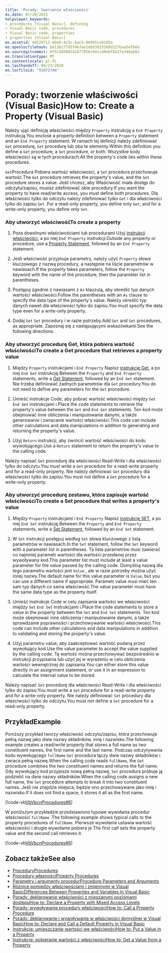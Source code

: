 ```yaml
---
title: 'Porady: tworzenie właściwości'
ms.date: 07/20/2015
helpviewer_keywords:
- procedures [Visual Basic], defining
- Visual Basic code, procedures
- Visual Basic code, properties
- properties [Visual Basic]
ms.assetid: 4d229712-6be8-4c5c-bac5-06995ce9185a
ms.openlocfilehash: bd138177d5f4b7ee1eb63833360d227baa54f66d
ms.sourcegitcommit: bf5c5850654187705bc94cc40ebfb62fe346ab02
ms.translationtype: MT
ms.contentlocale: pl-PL
ms.lasthandoff: 09/23/2020
ms.locfileid: "91072746"
---
```

# <a name="how-to-create-a-property-visual-basic"></a><span data-ttu-id="1284a-102">Porady: tworzenie właściwości (Visual Basic)</span><span class="sxs-lookup"><span data-stu-id="1284a-102">How to: Create a Property (Visual Basic)</span></span>

<span data-ttu-id="1284a-103">Należy ująć definicję właściwości między `Property` instrukcją a `End Property` instrukcją.</span><span class="sxs-lookup"><span data-stu-id="1284a-103">You enclose a property definition between a `Property` statement and an `End Property` statement.</span></span> <span data-ttu-id="1284a-104">W ramach tej definicji należy zdefiniować `Get` procedurę, `Set` procedurę lub oba te elementy.</span><span class="sxs-lookup"><span data-stu-id="1284a-104">Within this definition you define a `Get` procedure, a `Set` procedure, or both.</span></span> <span data-ttu-id="1284a-105">Wszystkie kody właściwości są w tych procedurach.</span><span class="sxs-lookup"><span data-stu-id="1284a-105">All the property's code lies within these procedures.</span></span>  
  
 <span data-ttu-id="1284a-106">`Get`Procedura Pobiera wartość właściwości, a `Set` procedura przechowuje wartość.</span><span class="sxs-lookup"><span data-stu-id="1284a-106">The `Get` procedure retrieves the property's value, and the `Set` procedure stores a value.</span></span> <span data-ttu-id="1284a-107">Jeśli chcesz, aby Właściwość miała dostęp do odczytu/zapisu, musisz zdefiniować obie procedury.</span><span class="sxs-lookup"><span data-stu-id="1284a-107">If you want the property to have read/write access, you must define both procedures.</span></span> <span data-ttu-id="1284a-108">Dla właściwości tylko do odczytu należy zdefiniować tylko `Get` i dla właściwości tylko do zapisu `Set` .</span><span class="sxs-lookup"><span data-stu-id="1284a-108">For a read-only property, you define only `Get`, and for a write-only property, you define only `Set`.</span></span>  
  
### <a name="to-create-a-property"></a><span data-ttu-id="1284a-109">Aby utworzyć właściwość</span><span class="sxs-lookup"><span data-stu-id="1284a-109">To create a property</span></span>  
  
1. <span data-ttu-id="1284a-110">Poza dowolnymi właściwościami lub procedurami Użyj [instrukcji właściwości](../../../language-reference/statements/property-statement.md), a po niej `End Property` instrukcji.</span><span class="sxs-lookup"><span data-stu-id="1284a-110">Outside any property or procedure, use a [Property Statement](../../../language-reference/statements/property-statement.md), followed by an `End Property` statement.</span></span>  
  
2. <span data-ttu-id="1284a-111">Jeśli właściwość przyjmuje parametry, należy użyć `Property` słowa kluczowego z nazwą procedury, a następnie na liście parametrów w nawiasach.</span><span class="sxs-lookup"><span data-stu-id="1284a-111">If the property takes parameters, follow the `Property` keyword with the name of the procedure, then the parameter list in parentheses.</span></span>  
  
3. <span data-ttu-id="1284a-112">Postępuj zgodnie z nawiasami z `As` klauzulą, aby określić typ danych wartości właściwości.</span><span class="sxs-lookup"><span data-stu-id="1284a-112">Follow the parentheses with an `As` clause to specify the data type of the property's value.</span></span> <span data-ttu-id="1284a-113">Należy określić typ danych nawet dla właściwości tylko do zapisu.</span><span class="sxs-lookup"><span data-stu-id="1284a-113">You must specify the data type even for a write-only property.</span></span>  
  
4. <span data-ttu-id="1284a-114">Dodaj `Get` `Set` procedury i w razie potrzeby.</span><span class="sxs-lookup"><span data-stu-id="1284a-114">Add `Get` and `Set` procedures, as appropriate.</span></span> <span data-ttu-id="1284a-115">Zapoznaj się z następującymi wskazówkami.</span><span class="sxs-lookup"><span data-stu-id="1284a-115">See the following directions.</span></span>  
  
### <a name="to-create-a-get-procedure-that-retrieves-a-property-value"></a><span data-ttu-id="1284a-116">Aby utworzyć procedurę Get, która pobiera wartość właściwości</span><span class="sxs-lookup"><span data-stu-id="1284a-116">To create a Get procedure that retrieves a property value</span></span>  
  
1. <span data-ttu-id="1284a-117">Między `Property` instrukcjami i `End Property` Napisz [instrukcję Get](../../../language-reference/statements/get-statement.md), a po niej `End Get` instrukcję.</span><span class="sxs-lookup"><span data-stu-id="1284a-117">Between the `Property` and `End Property` statements, write a [Get Statement](../../../language-reference/statements/get-statement.md), followed by an `End Get` statement.</span></span> <span data-ttu-id="1284a-118">Nie trzeba definiować żadnych parametrów dla `Get` procedury.</span><span class="sxs-lookup"><span data-stu-id="1284a-118">You do not need to define any parameters for the `Get` procedure.</span></span>  
  
2. <span data-ttu-id="1284a-119">Umieść instrukcje Code, aby pobrać wartość właściwości między `Get` `End Get` instrukcjami i.</span><span class="sxs-lookup"><span data-stu-id="1284a-119">Place the code statements to retrieve the property's value between the `Get` and `End Get` statements.</span></span> <span data-ttu-id="1284a-120">Ten kod może obejmować inne obliczenia i manipulowanie danymi, a także generowanie i zwracanie wartości właściwości.</span><span class="sxs-lookup"><span data-stu-id="1284a-120">This code can include other calculations and data manipulations in addition to generating and returning the property's value.</span></span>  
  
3. <span data-ttu-id="1284a-121">Użyj `Return` instrukcji, aby zwrócić wartość właściwości do kodu wywołującego.</span><span class="sxs-lookup"><span data-stu-id="1284a-121">Use a `Return` statement to return the property's value to the calling code.</span></span>  
  
 <span data-ttu-id="1284a-122">Należy napisać `Get` procedurę dla właściwości Read-Write i dla właściwości tylko do odczytu.</span><span class="sxs-lookup"><span data-stu-id="1284a-122">You must write a `Get` procedure for a read-write property and for a read-only property.</span></span> <span data-ttu-id="1284a-123">Nie należy definiować `Get` procedury dla właściwości tylko do zapisu.</span><span class="sxs-lookup"><span data-stu-id="1284a-123">You must not define a `Get` procedure for a write-only property.</span></span>  
  
### <a name="to-create-a-set-procedure-that-writes-a-propertys-value"></a><span data-ttu-id="1284a-124">Aby utworzyć procedurę zestawu, która zapisuje wartość właściwości</span><span class="sxs-lookup"><span data-stu-id="1284a-124">To create a Set procedure that writes a property's value</span></span>  
  
1. <span data-ttu-id="1284a-125">Między `Property` instrukcjami i `End Property` Napisz [instrukcję SET](../../../language-reference/statements/set-statement.md), a po niej `End Set` instrukcję.</span><span class="sxs-lookup"><span data-stu-id="1284a-125">Between the `Property` and `End Property` statements, write a [Set Statement](../../../language-reference/statements/set-statement.md), followed by an `End Set` statement.</span></span>  
  
2. <span data-ttu-id="1284a-126">W `Set` instrukcji postępuj według `Set` słowa kluczowego z listą parametrów w nawiasach.</span><span class="sxs-lookup"><span data-stu-id="1284a-126">In the `Set` statement, follow the `Set` keyword with a parameter list in parentheses.</span></span> <span data-ttu-id="1284a-127">Ta lista parametrów musi zawierać co najmniej parametr wartości dla wartości przesłanej przez wywoływany kod.</span><span class="sxs-lookup"><span data-stu-id="1284a-127">This parameter list must include at least a value parameter for the value passed by the calling code.</span></span> <span data-ttu-id="1284a-128">Domyślną nazwą dla tego parametru wartości jest `Value` , ale w razie potrzeby można użyć innej nazwy.</span><span class="sxs-lookup"><span data-stu-id="1284a-128">The default name for this value parameter is `Value`, but you can use a different name if appropriate.</span></span> <span data-ttu-id="1284a-129">Parametr value musi mieć ten sam typ danych co sama właściwość.</span><span class="sxs-lookup"><span data-stu-id="1284a-129">The value parameter must have the same data type as the property itself.</span></span>  
  
3. <span data-ttu-id="1284a-130">Umieść instrukcje Code w celu zapisania wartości we właściwości między `Set` `End Set` instrukcjami i.</span><span class="sxs-lookup"><span data-stu-id="1284a-130">Place the code statements to store a value in the property between the `Set` and `End Set` statements.</span></span> <span data-ttu-id="1284a-131">Ten kod może obejmować inne obliczenia i manipulowanie danymi, a także sprawdzanie poprawności i przechowywanie wartości właściwości.</span><span class="sxs-lookup"><span data-stu-id="1284a-131">This code can include other calculations and data manipulations in addition to validating and storing the property's value.</span></span>  
  
4. <span data-ttu-id="1284a-132">Użyj parametru value, aby zaakceptować wartość podaną przez wywołujący kod.</span><span class="sxs-lookup"><span data-stu-id="1284a-132">Use the value parameter to accept the value supplied by the calling code.</span></span> <span data-ttu-id="1284a-133">Tę wartość można przechowywać bezpośrednio w instrukcji przypisania lub użyć jej w wyrażeniu w celu obliczenia wartości wewnętrznej do zapisania.</span><span class="sxs-lookup"><span data-stu-id="1284a-133">You can either store this value directly in an assignment statement, or use it in an expression to calculate the internal value to be stored.</span></span>  
  
 <span data-ttu-id="1284a-134">Należy napisać `Set` procedurę dla właściwości Read-Write i dla właściwości tylko do zapisu.</span><span class="sxs-lookup"><span data-stu-id="1284a-134">You must write a `Set` procedure for a read-write property and for a write-only property.</span></span> <span data-ttu-id="1284a-135">Nie należy definiować `Set` procedury dla właściwości tylko do odczytu.</span><span class="sxs-lookup"><span data-stu-id="1284a-135">You must not define a `Set` procedure for a read-only property.</span></span>  
  
## <a name="example"></a><span data-ttu-id="1284a-136">Przykład</span><span class="sxs-lookup"><span data-stu-id="1284a-136">Example</span></span>  

 <span data-ttu-id="1284a-137">Poniższy przykład tworzy właściwość odczytu/zapisu, która przechowuje pełną nazwę jako dwie nazwy składników, imię i nazwisko.</span><span class="sxs-lookup"><span data-stu-id="1284a-137">The following example creates a read/write property that stores a full name as two constituent names, the first name and the last name.</span></span> <span data-ttu-id="1284a-138">Podczas odczytywania kodu wywołującego `fullName` `Get` procedura łączy dwie nazwy składników i zwraca pełną nazwę.</span><span class="sxs-lookup"><span data-stu-id="1284a-138">When the calling code reads `fullName`, the `Get` procedure combines the two constituent names and returns the full name.</span></span> <span data-ttu-id="1284a-139">Gdy wywołujący kod przypisze nową pełną nazwę, `Set` procedura próbuje ją podzielić na dwie nazwy składników.</span><span class="sxs-lookup"><span data-stu-id="1284a-139">When the calling code assigns a new full name, the `Set` procedure attempts to break it into two constituent names.</span></span> <span data-ttu-id="1284a-140">Jeśli nie znajdzie miejsca, będzie ono przechowywane jako imię i nazwisko.</span><span class="sxs-lookup"><span data-stu-id="1284a-140">If it does not find a space, it stores it all as the first name.</span></span>  
  
 [!code-vb[VbVbcnProcedures#8](~/samples/snippets/visualbasic/VS_Snippets_VBCSharp/VbVbcnProcedures/VB/Class1.vb#8)]  
  
 <span data-ttu-id="1284a-141">W poniższym przykładzie przedstawiono typowe wywołania procedur właściwości `fullName` .</span><span class="sxs-lookup"><span data-stu-id="1284a-141">The following example shows typical calls to the property procedures of `fullName`.</span></span> <span data-ttu-id="1284a-142">Pierwsze wywołanie ustawia wartość właściwości i drugie wywołanie pobiera je.</span><span class="sxs-lookup"><span data-stu-id="1284a-142">The first call sets the property value and the second call retrieves it.</span></span>  
  
 [!code-vb[VbVbcnProcedures#9](~/samples/snippets/visualbasic/VS_Snippets_VBCSharp/VbVbcnProcedures/VB/Class1.vb#9)]  
  
## <a name="see-also"></a><span data-ttu-id="1284a-143">Zobacz także</span><span class="sxs-lookup"><span data-stu-id="1284a-143">See also</span></span>

- [<span data-ttu-id="1284a-144">Procedury</span><span class="sxs-lookup"><span data-stu-id="1284a-144">Procedures</span></span>](./index.md)
- [<span data-ttu-id="1284a-145">Procedury własności</span><span class="sxs-lookup"><span data-stu-id="1284a-145">Property Procedures</span></span>](./property-procedures.md)
- [<span data-ttu-id="1284a-146">Parametry i argumenty procedur</span><span class="sxs-lookup"><span data-stu-id="1284a-146">Procedure Parameters and Arguments</span></span>](./procedure-parameters-and-arguments.md)
- [<span data-ttu-id="1284a-147">Różnice pomiędzy właściwościami i zmiennymi w Visual Basic</span><span class="sxs-lookup"><span data-stu-id="1284a-147">Differences Between Properties and Variables in Visual Basic</span></span>](./differences-between-properties-and-variables.md)
- [<span data-ttu-id="1284a-148">Porady: deklarowanie właściwości z mieszanymi poziomami dostępu</span><span class="sxs-lookup"><span data-stu-id="1284a-148">How to: Declare a Property with Mixed Access Levels</span></span>](./how-to-declare-a-property-with-mixed-access-levels.md)
- [<span data-ttu-id="1284a-149">Porady: wywoływanie procedury właściwości</span><span class="sxs-lookup"><span data-stu-id="1284a-149">How to: Call a Property Procedure</span></span>](./how-to-call-a-property-procedure.md)
- [<span data-ttu-id="1284a-150">Porady: deklarowanie i wywoływanie w właściwości domyślnej w Visual Basic</span><span class="sxs-lookup"><span data-stu-id="1284a-150">How to: Declare and Call a Default Property in Visual Basic</span></span>](./how-to-declare-and-call-a-default-property.md)
- [<span data-ttu-id="1284a-151">Instrukcje: umieszczanie wartości we właściwości</span><span class="sxs-lookup"><span data-stu-id="1284a-151">How to: Put a Value in a Property</span></span>](./how-to-put-a-value-in-a-property.md)
- [<span data-ttu-id="1284a-152">Instrukcje: pobieranie wartości z właściwości</span><span class="sxs-lookup"><span data-stu-id="1284a-152">How to: Get a Value from a Property</span></span>](./how-to-get-a-value-from-a-property.md)
